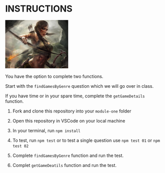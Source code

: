 # INSTRUCTIONS


<img src = "./assets/lara-croft-peakpx.jpg" alt="Lara Croft - peakpx" width="200">
<!--![Lara Croft - peakpx](./assets/lara-croft-peakpx.jpg)-->

You have the option to complete two functions. 

Start with the `findGamesByGenre` question which we will go over in class. 

If you have time or in your spare time, complete the `getGameDetails` function.


1. Fork and clone this repository into your `module-one` folder

1. Open this repository in VSCode on your local machine

1. In your terminal, run `npm install`

1. To test, run `npm test` or to test a single question use `npm test 01` or `npm test 02`

1. Complete `findGamesByGenre` function and run the test.

1. Complet `getGameDeatils` function and run the test.
